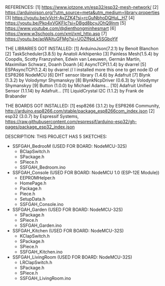 REFERENCES:
[1] https://www.iotzone.vn/esp32/esp32-mesh-network/
[2] https://arduinojson.org/?utm_source=meta&utm_medium=library.properties
[3] https://youtu.be/vVcH-AyZZK4?si=rcGuNbhoDQHuL_H7
[4] https://youtu.be/Pko4xVGKFIc?si=DBgd8bcyJOhQ9Inm
[5] https://www.youtube.com/@dienthongminhesmart
[6] https://www.w3schools.com/xml/xml_http.asp
[7] https://youtu.be/aoWAltuGFMg?si=UOZfNqLk5SGboYif

THE LIBRARIES GOT INSTALLED:
[1] ArduinoJson(7.2.1) by Benoit Blanchon
[2] TaskScheduler(3.8.5) by Anatoli Arkhipenko
[3] Painless Mesh(1.5.4) by Coopdis, Scotty Franzyshen, Edwin van Leeuwen, Germán Martín, Maximilian Schwarz, Doanh Doanh
[4] AsyncTCP(1.1.4) by dvarrel
[5] ESPAsyncTCP(1.2.4) by dvarrel // I installed more this one to get node ID of ESP8266 NodeMCU
[6] DHT sensor library (1.4.6) by Adafruit
[7] Blynk (1.3.2) by Volodymyr Shymanskyy
[8] BlynkNcpDriver (0.6.3) by Volodymyr Shymanskyy
[9] Button (1.0.0) by Michael Adams...
[10] Adafruit Unified Sensor (1.1.14) by Adafruit...
[11] LiquidCrystal I2C (1.1.2) by Frank de Brabander

THE BOARDS GOT INSTALLED:
[1] esp8266 (3.1.2) by ESP8266 Community, http://arduino.esp8266.com/stable/package_esp8266com_index.json
[2] esp32 (3.0.7) by Espressif Systems, https://raw.githubusercontent.com/espressif/arduino-esp32/gh-pages/package_esp32_index.json

DESCRIPTION:
THIS PROJECT HAS 5 SKETCHES:
  - SSFGAH_BedrooM (USED FOR BOARD: NodeMCU-32S)
    + BClapSwitch.h
    + SPackage.h
    + SPiece.h
    + SSFGAH_Bedroom.ino
  - SSFGAH_Console (USED FOR BOARD: NodeMCU 1.0 (ESP-12E Module))
    + EEPROMHelper.h
    + HomePage.h
    + Package.h
    + Piece.h
    + SetupData.h
    + SSFGAH_Console.ino
  - SSFGAH_Garden (USED FOR BOARD: NodeMCU-32S)
    + SPackage.h
    + SPiece.h
    + SSFGAH_Garden.ino
  - SSFGAH_Kitchen (USED FOR BOARD: NodeMCU-32S)
    + KClapSwitch.h
    + SPackage.h
    + SPiece.h
    + SSFGAH_Kitchen.ino
  - SSFGAH_LivingRoom (USED FOR BOARD: NodeMCU-32S)
    + LRClapSwitch.h
    + SPackage.h
    + SPiece.h
    + SSFGAH_LivingRoom.ino